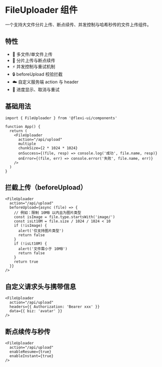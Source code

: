 # FileUploader 组件

一个支持大文件分片上传、断点续传、并发控制与哈希秒传的文件上传组件。

## 特性

- 📁 多文件/单文件上传
- 🧩 分片上传与断点续传
- ⚡ 并发控制与重试机制
- 🔒 beforeUpload 校验拦截
- ☁️ 自定义服务端 action 与 header
- 🔄 进度显示、取消与重试

## 基础用法

<DemoContainer title="基础用法（实时演示）">
  <ReactDemo name="FileUploader" />
</DemoContainer>

```tsx
import { FileUploader } from '@flexi-ui/components'

function App() {
  return (
    <FileUploader
      action="/api/upload"
      multiple
      chunkSize={2 * 1024 * 1024}
      onSuccess={(file, resp) => console.log('成功', file.name, resp)}
      onError={(file, err) => console.error('失败', file.name, err)}
    />
  )
}
```

## 拦截上传（beforeUpload）

```tsx
<FileUploader
  action="/api/upload"
  beforeUpload={async (file) => {
    // 例如：限制 10MB 以内且为图片类型
    const isImage = file.type.startsWith('image/')
    const isLt10M = file.size / 1024 / 1024 < 10
    if (!isImage) {
      alert('仅支持图片类型')
      return false
    }
    if (!isLt10M) {
      alert('文件需小于 10MB')
      return false
    }
    return true
  }}
/>
```

## 自定义请求头与携带信息

```tsx
<FileUploader
  action="/api/upload"
  headers={{ Authorization: 'Bearer xxx' }}
  data={{ biz: 'avatar' }}
/>
```

## 断点续传与秒传

```tsx
<FileUploader
  action="/api/upload"
  enableResume={true}
  enableInstant={true}
/>
```

<!-- ## API

- action: string (必填) 上传接口地址
- multiple: boolean 是否多选
- chunkSize: number 分片大小（字节）
- headers: Record<string, string> 额外请求头
- data: Record<string, string | number> 额外携带数据
- beforeUpload: (file: File) => boolean | Promise<boolean> 上传前校验
- onSuccess: (file: File, response: unknown) => void 成功回调
- onError: (file: File, error: unknown) => void 失败回调
- onProgress: (file: File, percent: number) => void 进度回调 -->